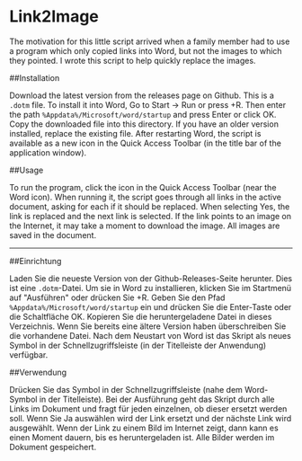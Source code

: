 # Link2Image

The motivation for this little script arrived when a family member had to use a program which only copied links into Word, but not the images to which they pointed. I wrote this script to help quickly replace the images.

##Installation

Download the latest version from the releases page on Github. This is a `.dotm` file. To install it into Word, Go to Start -> Run or press <Windows Key>+R. Then enter the path `%Appdata%/Microsoft/word/startup` and press Enter or click OK. Copy the downloaded file into this directory. If you have an older version installed, replace the existing file. After restarting Word, the script is available as a new icon in the Quick Access Toolbar (in the title bar of the application window).

##Usage

To run the program, click the icon in the Quick Access Toolbar (near the Word icon). When running it, the script goes through all links in the active document, asking for each if it should be replaced. When selecting Yes, the link is replaced and the next link is selected. If the link points to an image on the Internet, it may take a moment to download the image. All images are saved in the document.

----------------------------------------

##Einrichtung

Laden Sie die neueste Version von der Github-Releases-Seite herunter. Dies ist eine `.dotm`-Datei. Um sie in Word zu installieren, klicken Sie im Startmenü auf "Ausführen" oder drücken Sie <Windows-Taste>+R. Geben Sie den Pfad `%Appdata%/Microsoft/word/startup` ein und drücken Sie die Enter-Taste oder die Schaltfläche OK. Kopieren Sie die heruntergeladene Datei in dieses Verzeichnis. Wenn Sie bereits eine ältere Version haben überschreiben Sie die vorhandene Datei. Nach dem Neustart von Word ist das Skript als neues Symbol in der Schnellzugriffsleiste (in der Titelleiste der Anwendung) verfügbar.

##Verwendung

Drücken Sie das Symbol in der Schnellzugriffsleiste (nahe dem Word-Symbol in der Titelleiste). Bei der Ausführung geht das Skript durch alle Links im Dokument und fragt für jeden einzelnen, ob dieser ersetzt werden soll. Wenn Sie Ja auswählen wird der Link ersetzt und der nächste Link wird ausgewählt. Wenn der Link zu einem Bild im Internet zeigt, dann kann es einen Moment dauern, bis es heruntergeladen ist. Alle Bilder werden im Dokument gespeichert.
